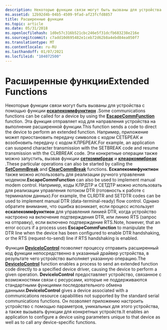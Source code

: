 ```yaml
---
description: Некоторые функции связи могут быть вызваны для устройства с помощью функции Ескапекоммфунктион.
ms.assetid: 12b92d4b-04b5-4509-9fad-af23fcfd8857
title: Расширенные функции
ms.topic: article
ms.date: 05/31/2018
ms.openlocfilehash: 1d0e57c316b521cbc246e5f31dcfb683238e216e
ms.sourcegitcommit: c7add10d695482e1ceb72d62b8a4ebd84ea050f7
ms.translationtype: MT
ms.contentlocale: ru-RU
ms.lasthandoff: 01/07/2021
ms.locfileid: "104072500"
---
```

# <a name="extended-functions"></a><span data-ttu-id="a0c70-103">Расширенные функции</span><span class="sxs-lookup"><span data-stu-id="a0c70-103">Extended Functions</span></span>

<span data-ttu-id="a0c70-104">Некоторые функции связи могут быть вызваны для устройства с помощью функции [**ескапекоммфунктион**](/windows/desktop/api/Winbase/nf-winbase-escapecommfunction) .</span><span class="sxs-lookup"><span data-stu-id="a0c70-104">Some communications functions can be called for a device by using the [**EscapeCommFunction**](/windows/desktop/api/Winbase/nf-winbase-escapecommfunction) function.</span></span> <span data-ttu-id="a0c70-105">Эта функция отправляет код для направления устройства на выполнение расширенной функции.</span><span class="sxs-lookup"><span data-stu-id="a0c70-105">This function sends a code to direct the device to perform an extended function.</span></span> <span data-ttu-id="a0c70-106">Например, приложение может приостановить передачу символов с кодом СЕТБРЕАК и возобновить передачу с кодом КЛРБРЕАК.</span><span class="sxs-lookup"><span data-stu-id="a0c70-106">For example, an application can suspend character transmission with the SETBREAK code and resume transmission with the CLRBREAK code.</span></span> <span data-ttu-id="a0c70-107">Эти конкретные операции также можно запустить, вызвав функции [**сеткоммбреак**](/windows/desktop/api/Winbase/nf-winbase-setcommbreak) и [**клеаркоммбреак**](/windows/desktop/api/Winbase/nf-winbase-clearcommbreak) .</span><span class="sxs-lookup"><span data-stu-id="a0c70-107">These particular operations can also be started by calling the [**SetCommBreak**](/windows/desktop/api/Winbase/nf-winbase-setcommbreak) and [**ClearCommBreak**](/windows/desktop/api/Winbase/nf-winbase-clearcommbreak) functions.</span></span> <span data-ttu-id="a0c70-108">**Ескапекоммфунктион** также можно использовать для реализации ручного управления модемом.</span><span class="sxs-lookup"><span data-stu-id="a0c70-108">**EscapeCommFunction** can also be used to implement manual modem control.</span></span> <span data-ttu-id="a0c70-109">Например, коды КЛРДТР и СЕТДТР можно использовать для реализации управления потоком DTR (готовность к работе с терминалом данных).</span><span class="sxs-lookup"><span data-stu-id="a0c70-109">For example, the CLRDTR and SETDTR codes can be used to implement manual DTR (data-terminal-ready) flow control.</span></span> <span data-ttu-id="a0c70-110">Однако обратите внимание, что ошибка возникает, если процесс использует **ескапекоммфунктион** для управления линией DTR, когда устройство настроено на включение подтверждения DTR, или линию RTS (запрос на отправку), если включено подтверждение RTS.</span><span class="sxs-lookup"><span data-stu-id="a0c70-110">Note, however, that an error occurs if a process uses **EscapeCommFunction** to manipulate the DTR line when the device has been configured to enable DTR handshaking, or the RTS (request-to-send) line if RTS handshaking is enabled.</span></span>

<span data-ttu-id="a0c70-111">Функция [**DeviceIoControl**](/windows/win32/api/ioapiset/nf-ioapiset-deviceiocontrol) позволяет процессу отправить расширенный код функции непосредственно в указанный драйвер устройства, в результате чего устройство выполняет указанную операцию.</span><span class="sxs-lookup"><span data-stu-id="a0c70-111">The [**DeviceIoControl**](/windows/win32/api/ioapiset/nf-ioapiset-deviceiocontrol) function enables a process to send an extended function code directly to a specified device driver, causing the device to perform a given operation.</span></span> <span data-ttu-id="a0c70-112">**DeviceIoControl** предоставляет устройство, связанное с возможностями связи с ресурсами, которые не поддерживаются стандартными функциями последовательного обмена данными.</span><span class="sxs-lookup"><span data-stu-id="a0c70-112">**DeviceIoControl** gives a device associated with a communications resource capabilities not supported by the standard serial communications functions.</span></span> <span data-ttu-id="a0c70-113">Он позволяет приложению настроить устройство с помощью параметров, уникальных для этого устройства, а также вызывать функции для конкретных устройств.</span><span class="sxs-lookup"><span data-stu-id="a0c70-113">It enables an application to configure a device using parameters unique to that device as well as to call any device-specific functions.</span></span>

 

 
